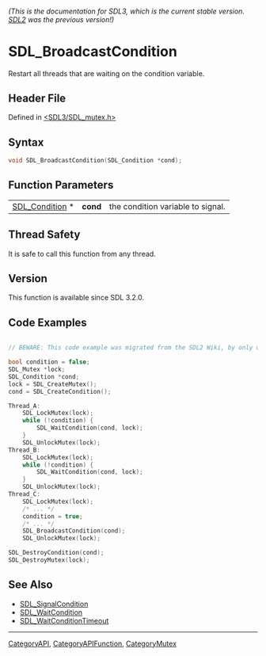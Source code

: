 ###### (This is the documentation for SDL3, which is the current stable version. [SDL2](https://wiki.libsdl.org/SDL2/) was the previous version!)
# SDL_BroadcastCondition

Restart all threads that are waiting on the condition variable.

## Header File

Defined in [<SDL3/SDL_mutex.h>](https://github.com/libsdl-org/SDL/blob/main/include/SDL3/SDL_mutex.h)

## Syntax

```c
void SDL_BroadcastCondition(SDL_Condition *cond);
```

## Function Parameters

|                                  |          |                                   |
| -------------------------------- | -------- | --------------------------------- |
| [SDL_Condition](SDL_Condition) * | **cond** | the condition variable to signal. |

## Thread Safety

It is safe to call this function from any thread.

## Version

This function is available since SDL 3.2.0.

## Code Examples

```c

// BEWARE: This code example was migrated from the SDL2 Wiki, by only updating the names.

bool condition = false;
SDL_Mutex *lock;
SDL_Condition *cond;
lock = SDL_CreateMutex();
cond = SDL_CreateCondition();

Thread_A:
    SDL_LockMutex(lock);
    while (!condition) {
        SDL_WaitCondition(cond, lock);
    }
    SDL_UnlockMutex(lock);
Thread_B:
    SDL_LockMutex(lock);
    while (!condition) {
        SDL_WaitCondition(cond, lock);
    }
    SDL_UnlockMutex(lock);
Thread_C:
    SDL_LockMutex(lock);
    /* ... */
    condition = true;
    /* ... */
    SDL_BroadcastCondition(cond);
    SDL_UnlockMutex(lock);

SDL_DestroyCondition(cond);
SDL_DestroyMutex(lock);
```

## See Also

- [SDL_SignalCondition](SDL_SignalCondition)
- [SDL_WaitCondition](SDL_WaitCondition)
- [SDL_WaitConditionTimeout](SDL_WaitConditionTimeout)

----
[CategoryAPI](CategoryAPI), [CategoryAPIFunction](CategoryAPIFunction), [CategoryMutex](CategoryMutex)

